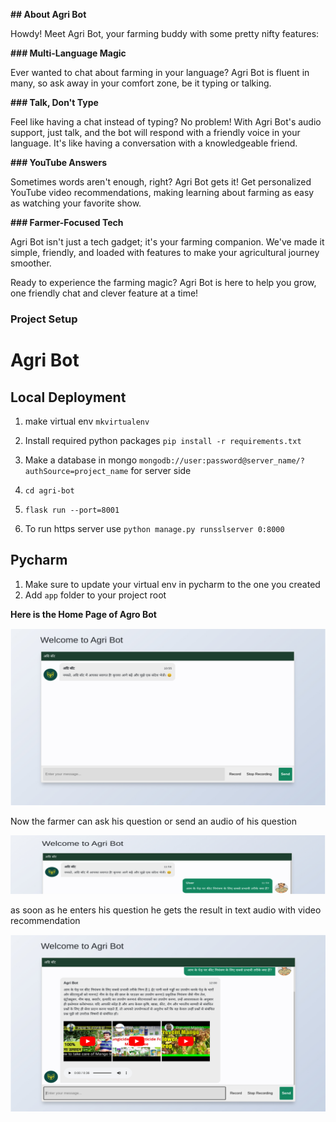 **## About Agri Bot**

Howdy! Meet Agri Bot, your farming buddy with some pretty nifty features:

**### Multi-Language Magic**

Ever wanted to chat about farming in your language? Agri Bot is fluent in many, so ask away in your comfort zone, be it typing or talking.

**### Talk, Don't Type**

Feel like having a chat instead of typing? No problem! With Agri Bot's audio support, just talk, and the bot will respond with a friendly voice in your language. It's like having a conversation with a knowledgeable friend.

**### YouTube Answers**

Sometimes words aren't enough, right? Agri Bot gets it! Get personalized YouTube video recommendations, making learning about farming as easy as watching your favorite show.

**### Farmer-Focused Tech**

Agri Bot isn't just a tech gadget; it's your farming companion. We've made it simple, friendly, and loaded with features to make your agricultural journey smoother.

Ready to experience the farming magic? Agri Bot is here to help you grow, one friendly chat and clever feature at a time!


### Project Setup  


# Agri Bot

## Local Deployment
1. make virtual env   `mkvirtualenv`
2. Install required python packages
    `pip install -r requirements.txt`
   
3. Make a database in mongo
    `mongodb://user:password@server_name/?authSource=project_name` for server side
4. `cd agri-bot` 
5. `flask run --port=8001`
6. To run https server use `python manage.py runsslserver 0:8000`


## Pycharm
1. Make sure to update your virtual env in pycharm to the one you created
2. Add `app` folder to your project root



**Here is the Home Page of Agro Bot**

![Image Alt text](/static/images/agri-bot1.jpg "Home Page")

Now the farmer can ask his question or send an audio of his question

![Image Alt text](/static/images/agri-bot2.jpg "Farmer asking question")

as soon as he enters his question he gets the result in text audio with video recommendation 

![Image Alt text](/static/images/agri-bot3.jpg "Answer from the Agri Bot")

